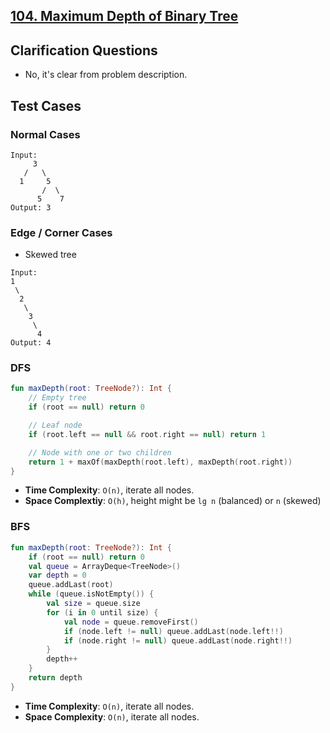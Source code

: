 ## [104. Maximum Depth of Binary Tree](https://leetcode.com/problems/maximum-depth-of-binary-tree/)

## Clarification Questions
* No, it's clear from problem description.
 
## Test Cases
### Normal Cases
```
Input: 
     3
   /   \
  1     5
       /  \
      5    7
Output: 3
```
### Edge / Corner Cases
* Skewed tree
```
Input: 
1
 \
  2
   \
    3
     \
      4
Output: 4
```

### DFS
```kotlin
fun maxDepth(root: TreeNode?): Int {
    // Empty tree
    if (root == null) return 0

    // Leaf node
    if (root.left == null && root.right == null) return 1

    // Node with one or two children
    return 1 + maxOf(maxDepth(root.left), maxDepth(root.right))
}
```

* **Time Complexity**: `O(n)`, iterate all nodes.
* **Space Complextiy**: `O(h)`, height might be `lg n` (balanced) or `n` (skewed)

### BFS
```kotlin
fun maxDepth(root: TreeNode?): Int {
    if (root == null) return 0
    val queue = ArrayDeque<TreeNode>()
    var depth = 0
    queue.addLast(root)
    while (queue.isNotEmpty()) {
        val size = queue.size
        for (i in 0 until size) {
            val node = queue.removeFirst()
            if (node.left != null) queue.addLast(node.left!!)
            if (node.right != null) queue.addLast(node.right!!)
        }
        depth++
    }
    return depth
}
```
* **Time Complexity**: `O(n)`, iterate all nodes.
* **Space Complexity**: `O(n)`, iterate all nodes.